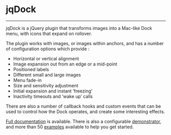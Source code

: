 # jqDock

---

jqDock is a jQuery plugin that transforms images into a Mac-like Dock menu, with icons that expand on rollover.

The plugin works with images, or images within anchors, and has a number of configuration options which provide :

- Horizontal or vertical alignment
- Image expansion out from an edge or a mid-point
- Positioned labels
- Different small and large images
- Menu fade-in
- Size and sensitivity adjustment
- Initial expansion and instant ‘freezing’
- Inactivity timeouts and ‘wake up’ calls

There are also a number of callback hooks and custom events that can be used to control how the Dock operates, and create some interesting effects.

[Full documentation](http://www.wizzud.com/jqdock/) is available.
 There is also a configurable [demonstrator](http://www.wizzud.com/jqdock/demonstrator/),
 and more than 50 [examples](http://www.wizzud.com/jqdock/examples/) available to help you get started.
